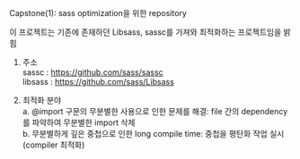 Capstone(1): sass optimization을 위한 repository

이 프로젝트는 기존에 존재하던 Libsass, sassc를 가져와 최적화하는 프로젝트임을 밝힘

1. 주소\
sassc : https://github.com/sass/sassc \
libsass : https://github.com/sass/Libsass

2. 최적화 분야\
    a. @import 구문의 무분별한 사용으로 인한 문제를 해결: file 간의 dependency를 파악하여 무분별한 import 삭제\
    b. 무분별하게 깊은 중첩으로 인한 long compile time: 중첩을 평탄화 작업 실시(compiler 최적화)
